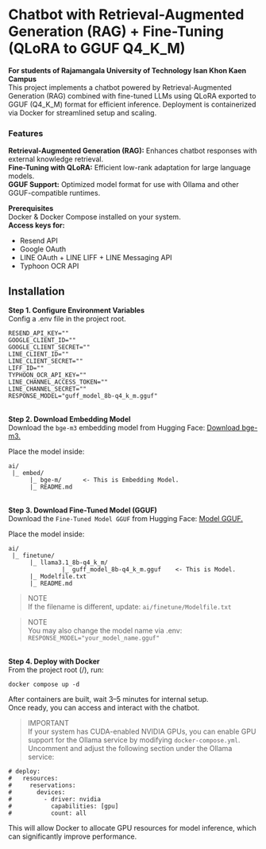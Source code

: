 # **Chatbot with Retrieval-Augmented Generation (RAG) + Fine-Tuning (QLoRA to GGUF Q4_K_M)**

**For students of Rajamangala University of Technology Isan Khon Kaen Campus**\
This project implements a chatbot powered by Retrieval-Augmented Generation (RAG) combined with fine-tuned LLMs using QLoRA exported to GGUF (Q4_K_M) format for efficient inference.
Deployment is containerized via Docker for streamlined setup and scaling.

### Features
**Retrieval-Augmented Generation (RAG):** Enhances chatbot responses with external knowledge retrieval.\
**Fine-Tuning with QLoRA:** Efficient low-rank adaptation for large language models.\
**GGUF Support:** Optimized model format for use with Ollama and other GGUF-compatible runtimes.


**Prerequisites**\
Docker & Docker Compose installed on your system.\
**Access keys for:**
- Resend API
- Google OAuth
- LINE OAuth + LINE LIFF + LINE Messaging API
- Typhoon OCR API


## Installation
**Step 1. Configure Environment Variables**\
Config a .env file in the project root.
```
RESEND_API_KEY=""
GOOGLE_CLIENT_ID=""
GOOGLE_CLIENT_SECRET=""
LINE_CLIENT_ID=""
LINE_CLIENT_SECRET=""
LIFF_ID=""
TYPHOON_OCR_API_KEY=""
LINE_CHANNEL_ACCESS_TOKEN=""
LINE_CHANNEL_SECRET=""
RESPONSE_MODEL="guff_model_8b-q4_k_m.gguf"
```
\
**Step 2. Download Embedding Model**\
Download the `bge-m3` embedding model from Hugging Face: [Download bge-m3.](https://huggingface.co/BAAI/bge-m3)

Place the model inside:
```
ai/
 |_ embed/
      |_ bge-m/      <- This is Embedding Model.
      |_ README.md
```
\
**Step 3. Download Fine-Tuned Model (GGUF)**\
Download the `Fine-Tuned Model GGUF` from Hugging Face: [Model GGUF.](https://huggingface.co/PakornNZ/llama3.1_8b-q4_k_m)

Place the model inside:
```
ai/
 |_ finetune/
      |_ llama3.1_8b-q4_k_m/
               |_ guff_model_8b-q4_k_m.gguf    <- This is Model.
      |_ Modelfile.txt
      |_ README.md
```

> NOTE \
> If the filename is different, update: `ai/finetune/Modelfile.txt`

> NOTE \
> You may also change the model name via .env: `RESPONSE_MODEL="your_model_name.gguf"`

\
**Step 4. Deploy with Docker**\
From the project root (/), run:
```
docker compose up -d
```
After containers are built, wait 3–5 minutes for internal setup.\
Once ready, you can access and interact with the chatbot.

> IMPORTANT \
> If your system has CUDA-enabled NVIDIA GPUs, you can enable GPU support for the Ollama service by modifying `docker-compose.yml`.
> Uncomment and adjust the following section under the Ollama service:
```
# deploy:
#   resources:
#     reservations:
#       devices:
#         - driver: nvidia
#           capabilities: [gpu]
#           count: all
```
This will allow Docker to allocate GPU resources for model inference, which can significantly improve performance.
